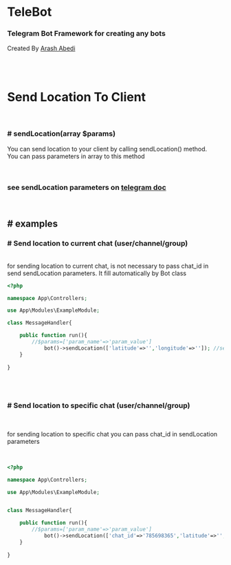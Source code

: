 # TeleBot
### Telegram Bot Framework for creating any bots 

Created By [Arash Abedi](https://arashabedii.github.io)

<br/>
<br/>

# Send Location To Client

<br>

### # sendLocation(array $params)

You can send location to your client by calling sendLocation() method. <br>
You can pass parameters in array to this method

<br>

### see sendLocation parameters on [telegram doc](https://core.telegram.org/bots/api#sendvideonote)

<br>

## # examples


### # Send location to current chat (user/channel/group)
<br>
for sending location to current chat, is not necessary to pass chat_id in send sendLocation parameters. It fill automatically by Bot class

<br>

```php
<?php

namespace App\Controllers;

use App\Modules\ExampleModule;

class MessageHandler{

    public function run(){
        //$params=['param_name'=>'param_value']
            bot()->sendLocation(['latitude'=>'','longitude'=>'']); //send location to current chat
    }
   
}

```
<br>
<br>

### # Send location to specific chat (user/channel/group)
<br>

for sending location to specific chat you can pass chat_id in sendLocation parameters

<br>

```php
<?php

namespace App\Controllers;

use App\Modules\ExampleModule;


class MessageHandler{

    public function run(){
        //$params=['param_name'=>'param_value']
            bot()->sendLocation(['chat_id'=>'785698365','latitude'=>'','longitude'=>'']); //send location to specific chat by chat_id
    }
   
}

```
